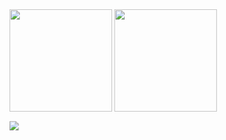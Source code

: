 <img height="180em" src="https://github-readme-stats.vercel.app/api?username=lucascudo&show_icons=true&theme=dracula&include_all_commits=true&count_private=true&show_icons=true&hide=contribs"/>

<img height="180em" src="https://github-readme-stats.vercel.app/api/top-langs/?username=lucascudo&theme=dracula&layout=compact&langs_count=6"/>

![](https://visitor-badge.glitch.me/badge?page_id=lucascudo.lucascudo)

